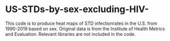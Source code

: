 # US-STDs-by-sex-excluding-HIV-
This code is to produce heat maps of STD infectionrates in the U.S. from 1990-2019 based on sex. Original data is from the Institute of Health Metrics and Evaluation. Relevant libraries are not included in the code. 
